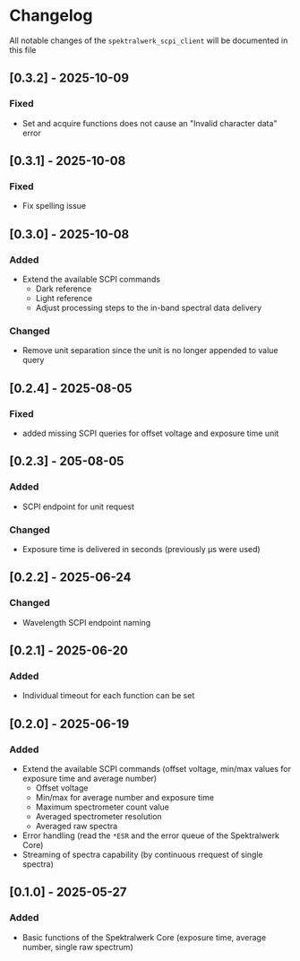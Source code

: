 # Changelog

All notable changes of the `spektralwerk_scpi_client` will be documented in this file

## [0.3.2] - 2025-10-09

### Fixed

- Set and acquire functions does not cause an "Invalid character data" error

## [0.3.1] - 2025-10-08

### Fixed

- Fix spelling issue

## [0.3.0] - 2025-10-08

### Added

- Extend the available SCPI commands
  - Dark reference
  - Light reference
  - Adjust processing steps to the in-band spectral data delivery

### Changed

- Remove unit separation since the unit is no longer appended to value query


## [0.2.4] - 2025-08-05

### Fixed

- added missing SCPI queries for offset voltage and exposure time unit

## [0.2.3] - 205-08-05

### Added

- SCPI endpoint for unit request

### Changed

- Exposure time is delivered in seconds (previously µs were used)

## [0.2.2] - 2025-06-24

### Changed

- Wavelength SCPI endpoint naming

## [0.2.1] - 2025-06-20

### Added

- Individual timeout for each function can be set

## [0.2.0] - 2025-06-19

### Added

- Extend the available SCPI commands (offset voltage, min/max values for exposure time and average number)
  - Offset voltage
  - Min/max for average number and exposure time
  - Maximum spectrometer count value
  - Averaged spectrometer resolution
  - Averaged raw spectra
- Error handling (read the `*ESR` and the error queue of the Spektralwerk Core)
- Streaming of spectra capability (by continuous rrequest of single spectra)

## [0.1.0] - 2025-05-27

### Added

- Basic functions of the Spektralwerk Core (exposure time, average number, single raw spectrum)
